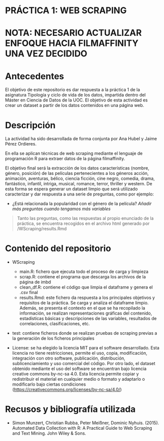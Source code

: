 # PRÁCTICA 1: WEB SCRAPING

# NOTA: NECESARIO ACTUALIZAR ENFOQUE HACIA FILMAFFINITY UNA VEZ DECIDIDO

# Antecedentes

El objetivo de este repositorio es dar respuesta a la práctica 1 de la asignatura Tipología y ciclo de vida de los datos, impartida dentro del Máster en Ciencia de Datos de la UOC. El objetivo de esta actividad es crear un dataset a partir de los datos contenidos en una página web.


# Descripción

La actividad ha sido desarrollada de forma conjunta por Ana Hubel y Jaime Pérez Ordieres. 

En ella se aplican técnicas de web scraping mediante el lenguaje de programación R para extraer datos de la página filmaffinity.

El objetivo final será la extracción de los datos características (nombre, género, posición) de las películas pertenecientes a los géneros acción, animación, aventuras, bélico, ciencia ficción, cine negro, comedia, drama, fantástico, infantil, intriga, musical, romance, terror, thriller y western. De esta forma se espera generar un dataset limpio que será utilizado caracterizar y dar respuesta a una serie de preguntas, como por ejemplo:

* ¿Está relacionada la popularidad con el género de la película?
*Añadir más preguntas cuando tengamos más variables*

> Tanto las preguntas, como las respuestas al propio enunciado de la práctica, se encuentra recogidos en el archivo html generado por /WScraping/results.Rmd


# Contenido del repositorio

* WScraping
    - main.R: fichero que ejecuta todo el proceso de carga y limpieza
    - scrap.R: contiene el programa que descarga los archivos de la página de imbd
    - clean_df.R: contiene el código que limpia el dataframe y genera el .csv final
    - results.Rmd: este fichero da respuesta a los principales objetivos y requisitos de la práctica. Se carga y analiza el dataframe limpio. Además, se presenta el contexto en el que se ha recopilado la información, se realizan representaciones gráficas del contenido, estadísticas básicas y descripciones de las variables, resultados de correlaciones, clasificaciones, etc.

* test: contiene ficheros donde se realizan pruebas de scraping previas a la generación de los ficheros principales
* License: se ha elegido la licencia MIT para el software desarrollado. Esta licencia no tiene restricciones, permite el uso, copia, modificación, integración con otro software, publicación, distribución, sublicenciamiento y uso comercial del código. Por otro lado, el dataset obtenido mediante el uso del software se encuentran bajo licencia creative commons by-nc-sa 4.0. Esta licencia permite copiar y redistribuir el material en cualquier medio o formato y adaptarlo o modificarlo bajo ciertas condiciones (https://creativecommons.org/licenses/by-nc-sa/4.0/)

# Recusos y bibliografía utilizada

* Simon Munzert, Christian Rubba, Peter Meißner, Dominic Nyhuis. (2015). Automated Data Collection with R: A Practical Guide to Web Scraping and Text Mining. John Wiley & Sons.
